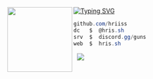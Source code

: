 [![Typing SVG](https://readme-typing-svg.herokuapp.com?font=Fira+Code&pause=1000&width=435&lines=%E2%80%9CNo+Guts+No+Glory+No+Legend+No+Story.%E2%80%9D)](https://git.io/typing-svg)
<img align="left" src="https://upload.wikimedia.org/wikipedia/commons/thumb/3/34/Red_star.svg/220px-Red_star.svg.png" width="147"/> 

```csharp
github.com/hriiss
dc   $  @hris.sh
srv  $  discord.gg/guns
web  $  hris.sh
```
&zwnj; 
&zwnj; 
![](https://komarev.com/ghpvc/?username=VEGGS)
